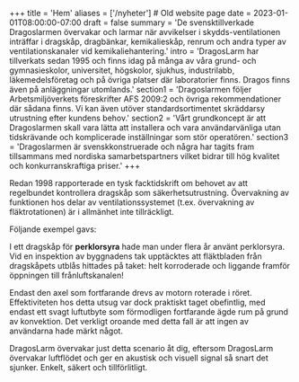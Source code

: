 +++
title = 'Hem'
aliases = ['/nyheter'] # Old website page
date = 2023-01-01T08:00:00-07:00
draft = false
summary = 'De svensktillverkade Dragoslarmen övervakar och larmar när avvikelser i skydds-ventilationen inträffar i dragskåp, dragbänkar, kemikalieskåp, renrum och andra typer av ventilationskanaler vid kemikaliehantering.'
intro = 'DragosLarm har tillverkats sedan 1995 och finns idag på många av våra grund- och gymnasieskolor, universitet, högskolor, sjukhus, industrilabb, läkemedelsföretag och på övriga platser där laboratorier finns. Dragos finns även på anläggningar utomlands.'
section1 = 'Dragoslarmen följer Arbetsmiljöverkets föreskrifter AFS 2009:2 och övriga rekommendationer där sådana finns. Vi kan även utöver standardsortimentet skräddarsy utrustning efter kundens behov.'
section2 = 'Vårt grundkoncept är att Dragoslarmen skall vara lätta att installera och vara användarvänliga utan tidskrävande och komplicerade inställningar som stör operatören.'
section3 = 'Dragoslarmen är svenskkonstruerade och några har tagits fram tillsammans med nordiska samarbetspartners vilket bidrar till hög kvalitet och konkurranskraftiga priser.'
+++

Redan 1998 rapporterade en tysk facktidskrift om behovet av att regelbundet kontrollera dragskåp som säkerhetsutrustning. Övervakning av funktionen hos delar av ventilationssystemet (t.ex. övervakning av fläktrotationen) är i allmänhet inte tillräckligt.

Följande exempel gavs:

I ett dragskåp för **perklorsyra** hade man under flera år använt perklorsyra. Vid en inspektion av byggnadens tak upptäcktes att fläktbladen från dragskåpets utblås hittades på taket: helt korroderade och liggande framför öppningen till frånluftskanalen!

Endast den axel som fortfarande drevs av motorn roterade i röret. Effektiviteten hos detta utsug var dock praktiskt taget obefintlig, med endast ett svagt luftutbyte som förmodligen fortfarande ägde rum på grund av konvektion. Det verkligt oroande med detta fall är att ingen av användarna hade märkt något.

DragosLarm övervakar just detta scenario åt dig, eftersom DragosLarm övervakar luftflödet och ger en akustisk och visuell signal så snart det sjunker. Enkelt, säkert och tillförlitligt.
